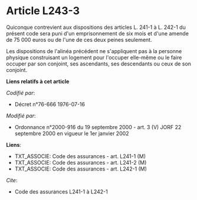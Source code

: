 # Article L243-3

Quiconque contrevient aux dispositions des articles L. 241-1 à L. 242-1 du présent code sera puni d'un emprisonnement de six
mois et d'une amende de 75 000 euros ou de l'une de ces deux peines seulement.

Les dispositions de l'alinéa précédent ne s'appliquent pas à la personne physique construisant un logement pour l'occuper
elle-même ou le faire occuper par son conjoint, ses ascendants, ses descendants ou ceux de son conjoint.

**Liens relatifs à cet article**

_Codifié par_:

  - Décret n°76-666 1976-07-16

_Modifié par_:

  - Ordonnance n°2000-916 du 19 septembre 2000 - art. 3 (V) JORF 22 septembre 2000 en vigueur le 1er janvier 2002

**Liens**:

  - TXT_ASSOCIE: Code des assurances - art. L241-1 (M)
  - TXT_ASSOCIE: Code des assurances - art. L241-2 (M)
  - TXT_ASSOCIE: Code des assurances - art. L242-1 (M)

_Cite_:

  - Code des assurances L241-1 à L242-1
